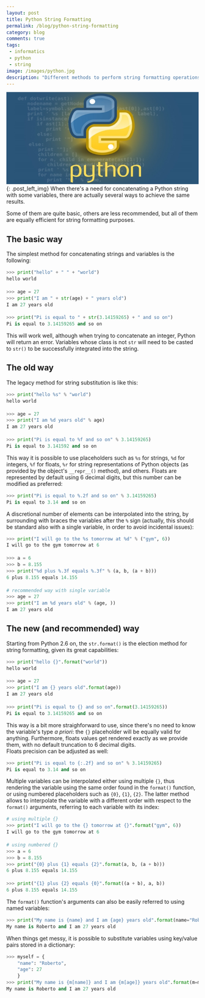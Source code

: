 ```yaml
---
layout: post
title: Python String Formatting
permalink: /blog/python-string-formatting
category: blog
comments: true
tags: 
 - informatics
 - python
 - string
image: /images/python.jpg
description: "Different methods to perform string formatting operations in Python."
---
```

![Python Logo](/images/python.jpg){: .post_left_img}
When there's a need for concatenating a Python string with some variables, there are actually several ways to achieve the same results.  

Some of them are quite basic, others are less recommended, but all of them are equally efficient for string formatting purposes.  

## The basic way  

The simplest method for concatenating strings and variables is the following:  

```python
>>> print("hello" + " " + "world")
hello world

>>> age = 27
>>> print("I am " + str(age) + " years old")
I am 27 years old

>>> print("Pi is equal to " + str(3.14159265) + " and so on")
Pi is equal to 3.14159265 and so on
```

This will work well, although when trying to concatenate an integer, Python will return an error. Variables whose class is not `str` will need to be casted to `str()` to be successfully integrated into the string.  

## The old way  

The legacy method for string substitution is like this:  

```py
>>> print("hello %s" % "world")
hello world

>>> age = 27
>>> print("I am %d years old" % age)
I am 27 years old

>>> print("Pi is equal to %f and so on" % 3.14159265)
Pi is equal to 3.141592 and so on
```

This way it is possible to use placeholders such as `%s` for strings, `%d` for integers, `%f` for floats, `%r` for string representations of Python objects (as provided by the object's `__repr__()` method), and others. Floats are represented by default using 6 decimal digits, but this number can be modified as preferred:  

```py
>>> print("Pi is equal to %.2f and so on" % 3.14159265)
Pi is equal to 3.14 and so on
```

A discretional number of elements can be interpolated into the string, by surrounding with braces the variables after the `%` sign (actually, this should be standard also with a single variable, in order to avoid incidental issues):  

```py
>>> print("I will go to the %s tomorrow at %d" % ("gym", 6))
I will go to the gym tomorrow at 6

>>> a = 6
>>> b = 8.155
>>> print("%d plus %.3f equals %.3f" % (a, b, (a + b)))
6 plus 8.155 equals 14.155

# recommended way with single variable
>>> age = 27
>>> print("I am %d years old" % (age, ))
I am 27 years old
```

## The new (and recommended) way  

Starting from Python 2.6 on, the `str.format()` is the election method for string formatting, given its great capabilities:  

```py
>>> print("hello {}".format("world"))
hello world

>>> age = 27
>>> print("I am {} years old".format(age))
I am 27 years old

>>> print("Pi is equal to {} and so on".format(3.14159265))
Pi is equal to 3.14159265 and so on
```

This way is a bit more straighforward to use, since there's no need to know the variable's type *a priori*: the `{}` placeholder will be equally valid for anything. Furthermore, floats values get rendered exactly as we provide them, with no default truncation to 6 decimal digits.  
Floats precision can be adjusted as well:  

```py
>>> print("Pi is equal to {:.2f} and so on" % 3.14159265)
Pi is equal to 3.14 and so on
```

Multiple variables can be interpolated either using multiple `{}`, thus rendering the variable using the same order found in the `format()` function, or using numbered placeholders such as `{0}`, `{1}`, `{2}`. The latter method allows to interpolate the variable with a different order with respect to the `format()` arguments, referring to each variable with its index:  

```py
# using multiple {}
>>> print("I will go to the {} tomorrow at {}".format("gym", 6))
I will go to the gym tomorrow at 6

# using numbered {}
>>> a = 6
>>> b = 8.155
>>> print("{0} plus {1} equals {2}".format(a, b, (a + b)))
6 plus 8.155 equals 14.155

>>> print("{1} plus {2} equals {0}".format((a + b), a, b))
6 plus 8.155 equals 14.155
``` 

The `format()` function's arguments can also be easily referred to using named variables:  

```py
>>> print("My name is {name} and I am {age} years old".format(name="Roberto", age=27))
My name is Roberto and I am 27 years old
```

When things get messy, it is possible to substitute variables using key/value pairs stored in a dictionary:  

```py
>>> myself = {
    "name": "Roberto", 
    "age": 27
    }
>>> print("My name is {m[name]} and I am {m[age]} years old".format(m=myself))
My name is Roberto and I am 27 years old
``` 
